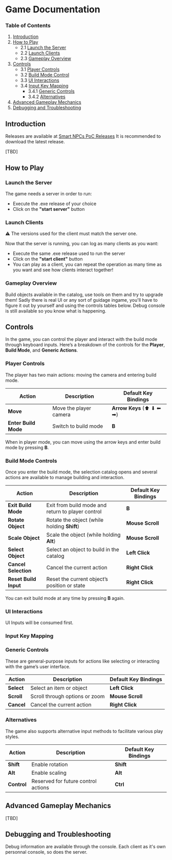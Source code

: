 # Game Documentation
### Table of Contents

1. [Introduction](#introduction)
2. [How to Play](#how-to-play)
   - 2.1 [Launch the Server](#launch-server)
   - 2.2 [Launch Clients](#launch-clients)
   - 2.3 [Gameplay Overview](#gameplay-overview)
4. [Controls](#controls)
   - 3.1 [Player Controls](#player-controls)
   - 3.2 [Build Mode Control](#build-mode-controls)
   - 3.3 [UI Interactions](#ui-interactions)
   - 3.4 [Input Key Mapping](#input-key-mapping)
     - 3.4.1 [Generic Controls](#generic-controls)
     - 3.4.2 [Alternatives](#alternatives)
5. [Advanced Gameplay Mechanics](#advanced-gameplay-mechanics)
6. [Debugging and Troubleshooting](#debugging)

## Introduction

Releases are available at [Smart NPCs PoC Releases](https://github.com/Milhouzer/smart-npcs-poc/releases)
It is recommended to download the latest release.

[TBD]

## How to Play

### Launch the Server

The game needs a server in order to run:
- Execute the .exe release of your choice
- Click on the **"start server"** button
  
### Launch Clients 
⚠️ The versions used for the client must match the server one.

Now that the server is running, you can log as many clients as you want:
- Execute the same .exe release used to run the server
- Click on the **"start client"** button
- You can play as a client, you can repeat the operation as many time as you want and see how clients interact together!
  
### Gameplay Overview

Build objects available in the catalog, use tools on them and try to upgrade them!
Sadly there is real UI or any sort of guidage ingame, you'll have to figure it out by yourself and using the controls tables below.
Debug console is still available so you know what is happening.

## Controls

In the game, you can control the player and interact with the build mode through keyboard inputs. Here’s a breakdown of the controls for the **Player**, **Build Mode**, and **Generic Actions**.

### Player Controls

The player has two main actions: moving the camera and entering build mode.

| Action               | Description                       | Default Key Bindings     |
|----------------------|-----------------------------------|--------------------------|
| **Move**             | Move the player camera           | **Arrow Keys** (⬆ ⬇ ⬅ ➡) |
| **Enter Build Mode**  | Switch to build mode              | **B**                    |

When in player mode, you can move using the arrow keys and enter build mode by pressing **B**.

### Build Mode Controls

Once you enter the build mode, the selection catalog opens and several actions are available to manage building and interaction.

| Action               | Description                           | Default Key Bindings     |
|----------------------|---------------------------------------|--------------------------|
| **Exit Build Mode**   | Exit from build mode and return to player control | **B**                    |
| **Rotate Object**     | Rotate the object (while holding **Shift**) | **Mouse Scroll**          |
| **Scale Object**      | Scale the object (while holding **Alt**) | **Mouse Scroll**          |
| **Select Object**     | Select an object to build in the catalog   | **Left Click**            |
| **Cancel Selection**  | Cancel the current action             | **Right Click**           |
| **Reset Build Input** | Reset the current object’s position or state | **Right Click**           |

You can exit build mode at any time by pressing **B** again.

### UI Interactions

UI Inputs will be consumed first. 

### Input Key Mapping

### Generic Controls

These are general-purpose inputs for actions like selecting or interacting with the game’s user interface.

| Action               | Description                           | Default Key Bindings     |
|----------------------|---------------------------------------|--------------------------|
| **Select**           | Select an item or object              | **Left Click**           |
| **Scroll**           | Scroll through options or zoom        | **Mouse Scroll**         |
| **Cancel**           | Cancel the current action             | **Right Click**          |

### Alternatives

The game also supports alternative input methods to facilitate various play styles.

| Action     | Description                           | Default Key Bindings     |
|------------|---------------------------------------|--------------------------|
| **Shift**  | Enable rotation                       | **Shift**                |
| **Alt**    | Enable scaling                        | **Alt**                  |
| **Control**| Reserved for future control actions   | **Ctrl**                 |


## Advanced Gameplay Mechanics

[TBD]

## Debugging and Troubleshooting

Debug information are available through the console. Each client as it's own personnal console, so does the server.
